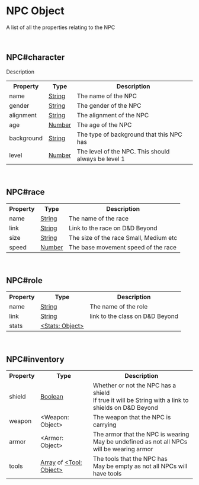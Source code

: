 <script>const page = "class";</script>
<h1 class="center title"><b>NPC Object</b></h1>
<p class="center">A list of all the properties relating to the NPC</p>
<br>
<h2><b>NPC#character</b></h2>
<div class="embed">
	<p>Description</p>
	<table>
		<tr>
			<th>Property</th>
			<th>Type</th>
			<th>Description</th>
		</tr><tr>
			<td>name</td>
			<td><a href="https://developer.mozilla.org/en-US/docs/Web/JavaScript/Reference/Global_Objects/String">String</a></td>
			<td>The name of the NPC</td>
		</tr><tr>
			<td>gender</td>
			<td><a href="https://developer.mozilla.org/en-US/docs/Web/JavaScript/Reference/Global_Objects/String">String</a></td>
			<td>The gender of the NPC</td>
		</tr><tr>
			<td>alignment</td>
			<td><a href="https://developer.mozilla.org/en-US/docs/Web/JavaScript/Reference/Global_Objects/String">String</a></td>
			<td>The alignment of the NPC</td>
		</tr><tr>
			<td>age</td>
			<td><a href="https://developer.mozilla.org/en-US/docs/Web/JavaScript/Reference/Global_Objects/Number">Number</a></td>
			<td>The age of the NPC</td>
		</tr><tr>
			<td>background</td>
			<td><a href="https://developer.mozilla.org/en-US/docs/Web/JavaScript/Reference/Global_Objects/String">String</a></td>
			<td>The type of background that this NPC has</td>
		</tr><tr>
			<td>level</td>
			<td><a href="https://developer.mozilla.org/en-US/docs/Web/JavaScript/Reference/Global_Objects/Number">Number</a></td>
			<td>The level of the NPC. This should always be level 1</td>
		</tr>
	</table>
</div><br>

<h2><b>NPC#race</b></h2>
<div class="embed">
	<table>
		<tr>
			<th>Property</th>
			<th>Type</th>
			<th>Description</th>
		</tr><tr>
			<td>name</td>
			<td><a href="https://developer.mozilla.org/en-US/docs/Web/JavaScript/Reference/Global_Objects/String">String</a></td>
			<td>The name of the race</td>
		</tr><tr>
			<td>link</td>
			<td><a href="https://developer.mozilla.org/en-US/docs/Web/JavaScript/Reference/Global_Objects/String">String</a></td>
			<td>Link to the race on D&D Beyond</td>
		</tr><tr>
			<td>size</td>
			<td><a href="https://developer.mozilla.org/en-US/docs/Web/JavaScript/Reference/Global_Objects/String">String</a></td>
			<td>The size of the race Small, Medium etc</td>
		</tr><tr>
			<td>speed</td>
			<td><a href="https://developer.mozilla.org/en-US/docs/Web/JavaScript/Reference/Global_Objects/Number">Number</a></td>
			<td>The base movement speed of the race</td>
		</tr>
	</table>
</div><br>

<h2><b>NPC#role</b></h2>
<div class="embed">
	<table>
		<tr>
			<th>Property</th>
			<th>Type</th>
			<th>Description</th>
		</tr><tr>
			<td>name</td>
			<td><a href="https://developer.mozilla.org/en-US/docs/Web/JavaScript/Reference/Global_Objects/String">String</a></td>
			<td>The name of the role</td>
		</tr><tr>
			<td>link</td>
			<td><a href="https://developer.mozilla.org/en-US/docs/Web/JavaScript/Reference/Global_Objects/String">String</a></td>
			<td>link to the class on D&D Beyond</td>
		</tr><tr>
			<td>stats</td>
			<td><a href="/object-types.html#stats">&lt;Stats: Object&gt;</a></td>
			<td></td>
		</tr>
	</table>
</div><br>

<h2><b>NPC#inventory</b></h2>
<div class="embed">
	<table>
		<tr>
			<th>Property</th>
			<th>Type</th>
			<th>Description</th>
		</tr><tr>
			<td>shield</td>
			<td><a href="https://developer.mozilla.org/en-US/docs/Web/JavaScript/Reference/Global_Objects/Boolean">Boolean</a></td>
			<td>Whether or not the NPC has a shield<br>
			If true it will be String with a link to shields on D&D Beyond</td>
		</tr><tr>
			<td>weapon</td>
			<td>&lt;Weapon: Object&gt;</td>
			<td>The weapon that the NPC is carrying</td>
		</tr><tr>
			<td>armor</td>
			<td>&lt;Armor: Object&gt;</td>
			<td>The armor that the NPC is wearing<br>
			May be undefined as not all NPCs will be wearing armor</td>
		</tr><tr>
			<td>tools</td>
			<td><a href="https://developer.mozilla.org/en-US/docs/Web/JavaScript/Reference/Global_Objects/Array">Array</a> of <a href="/object-types.html#tool">&lt;Tool: Object&gt;</a></td>
			<td>The tools that the NPC has<br>
				May be empty as not all NPCs will have tools</td>
		</tr>
	</table>
</div>
